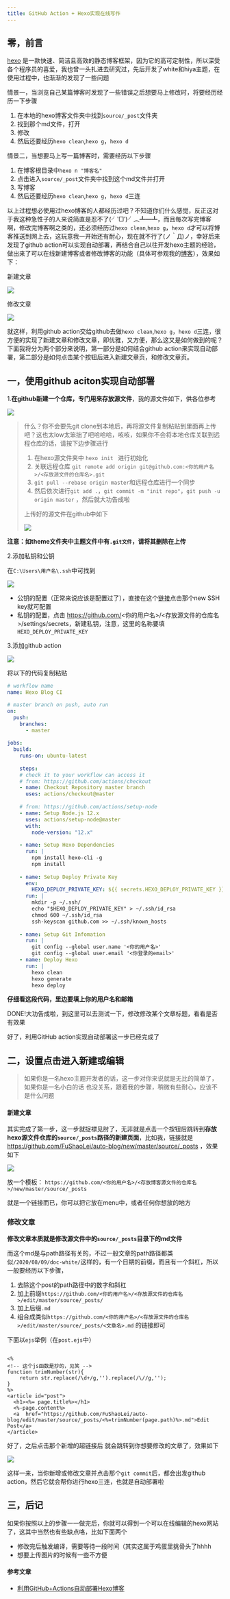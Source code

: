 ```yaml
---
title: GitHub Action + Hexo实现在线写作
---
```


## 零，前言 

[hexo](https://hexo.io/) 是一款快速、简洁且高效的静态博客框架，因为它的高可定制性，所以深受各个程序员的喜爱，我也曾一头扎进去研究过，先后开发了white和hiya主题，在使用过程中，也渐渐的发现了一些问题

 情景一，当浏览自己某篇博客时发现了一些错误之后想要马上修改时，将要经历经历一下步骤
 1. 在本地的hexo博客文件夹中找到`source/_post`文件夹
 2. 找到那个md文件，打开
 3. 修改
 4. 然后还要经历`hexo clean`,`hexo g`，`hexo d`

情景二，当想要马上写一篇博客时，需要经历以下步骤

1. 在博客根目录中`hexo n "博客名"`
2. 点击进入`source/_post`文件夹中找到这个md文件并打开
3. 写博客
4. 然后还要经历`hexo clean`,`hexo g`，`hexo d`三连



以上过程想必使用过hexo博客的人都经历过吧？不知道你们什么感觉，反正这对于我这种急性子的人来说简直是忍不了(╯‵□′)╯︵┻━┻，而且每次写完博客啊，修改完博客啊之类的，还必须经历过`hexo clean`,`hexo g`，`hexo d`才可以将博客推送到网上去，这玩意我一开始还有耐心，现在就不行了(ノ｀Д)ノ，幸好后来发现了github action可以实现自动部署，再结合自己以往开发hexo主题的经验，做出来了可以在线新建博客或者修改博客的功能（具体可参观我的[博客](https://fushaolei.github.io/)），效果如下：

 新建文章

 ![](https://cdn.jsdelivr.net/gh/fushaolei/img/20200920220049.gif)

 修改文章

 ![](https://cdn.jsdelivr.net/gh/fushaolei/img/20200920220327.gif)

 就这样，利用github action交给github去做`hexo clean`,`hexo g`，`hexo d`三连，很方便的实现了新建文章和修改文章，即优雅，又方便，那么这又是如何做到的呢？下面我将分为两个部分来说明，第一部分是如何结合github action来实现自动部署，第二部分是如何点击某个按钮后进入新建文章页，和修改文章页。

## 一，使用github aciton实现自动部署

1.**在github新建一个仓库，专门用来存放源文件**，我的源文件如下，供各位参考

![](https://cdn.jsdelivr.net/gh/fushaolei/img/20200920221609.png)

> 什么？你不会要先git clone到本地后，再将源文件复制粘贴到里面再上传吧？这也太low太笨拙了吧哈哈哈，咳咳，如果你不会将本地仓库关联到远程仓库的话，请按下边步骤进行
>
> 1. 在hexo源文件夹中 `hexo init ` 进行初始化
> 2. 关联远程仓库 `git remote add origin git@github.com:<你的用户名>/<存放源文件的仓库名>.git`
> 3. `git pull --rebase origin master`和远程仓库进行一个同步
> 4. 然后依次进行`git add .`，`git commit -m "init repo"`，`git push -u origin master` ，然后就大功告成啦
>
> 上传好的源文件在github中如下
>
> ![](https://cdn.jsdelivr.net/gh/fushaolei/img/20200921000040.png)

**注意：如theme文件夹中主题文件中有`.git文件`，请将其删除在上传**

2.添加私钥和公钥

在`C:\Users\用户名\.ssh`中可找到

![](https://cdn.jsdelivr.net/gh/fushaolei/img2/20200920221956.png)



- 公钥的配置（正常来说应该是配置过了），直接在这个[链接](https://github.com/settings/keys)点击那个new SSH key就可配置
- 私钥的配置，点击 https://github.com/<你的用户名>/<存放源文件的仓库名>/settings/secrets，新建私钥，注意，这里的名称要填`HEXO_DEPLOY_PRIVATE_KEY`

3.添加github action

![](https://cdn.jsdelivr.net/gh/fushaolei/img/20200920224635.png)

将以下的代码复制粘贴

```yml
# workflow name
name: Hexo Blog CI

# master branch on push, auto run
on: 
  push:
    branches:
      - master
      
jobs:
  build: 
    runs-on: ubuntu-latest 
        
    steps:
    # check it to your workflow can access it
    # from: https://github.com/actions/checkout
    - name: Checkout Repository master branch
      uses: actions/checkout@master 
      
    # from: https://github.com/actions/setup-node  
    - name: Setup Node.js 12.x 
      uses: actions/setup-node@master
      with:
        node-version: "12.x"
    
    - name: Setup Hexo Dependencies
      run: |
        npm install hexo-cli -g
        npm install
    
    - name: Setup Deploy Private Key
      env:
        HEXO_DEPLOY_PRIVATE_KEY: ${{ secrets.HEXO_DEPLOY_PRIVATE_KEY }}
      run: |
        mkdir -p ~/.ssh/
        echo "$HEXO_DEPLOY_PRIVATE_KEY" > ~/.ssh/id_rsa 
        chmod 600 ~/.ssh/id_rsa
        ssh-keyscan github.com >> ~/.ssh/known_hosts
        
    - name: Setup Git Infomation
      run: | 
        git config --global user.name '<你的用户名>' 
        git config --global user.email '<你登录的email>'
    - name: Deploy Hexo 
      run: |
        hexo clean
        hexo generate 
        hexo deploy
```

**仔细看这段代码，里边要填上你的用户名和邮箱**

DONE!大功告成啦，到这里可以去测试一下，修改修改某个文章标题，看看是否有效果

好了，利用GitHub action实现自动部署这一步已经完成了

## 二，设置点击进入新建或编辑

> 如果你是一名hexo主题开发者的话，这一步对你来说就是无比的简单了，如果你是一名小白的话 也没关系，跟着我的步骤，稍微有些耐心，应该不是什么问题

#### 新建文章

其实完成了第一步，这一步就捉襟见肘了，无非就是点击一个按钮后跳转到**存放hexo源文件仓库的`source/_posts`路径的新建页面**，比如我，链接就是 https://github.com/FuShaoLei/auto-blog/new/master/source/_posts ，效果如下

 ![](https://cdn.jsdelivr.net/gh/fushaolei/img/20200920220049.gif)

放一个模板： `https://github.com/<你的用户名>/<存放博客源文件的仓库名>/new/master/source/_posts`

就是一个链接而已，你可以把它放在menu中，或者任何你想放的地方

### 修改文章

**修改文章本质就是修改源文件中的`source/_posts`目录下的md文件**

而这个md是与path路径有关的，不过一般文章的path路径都类似`/2020/08/09/doc-white/`这样的，有一个日期的前缀，而且有一个斜杠，所以一般要经历以下步骤，

1. 去除这个post的path路径中的数字和斜杠
2. 加上前缀`https://github.com/<你的用户名>/<存放源文件的仓库名>/edit/master/source/_posts/`
3. 加上后缀`.md`
4. 组合成类似`https://github.com/<你的用户名>/<存放源文件的仓库名>/edit/master/source/_posts/<文章名>.md` 的链接即可

下面以`ejs`举例（在`post.ejs`中）

```ejs

<%
<!-- 这个js函数是抄的，见笑 -->
function trimNumber(str){
    return str.replace(/\d+/g,'').replace(/\//g,'');
}
%>
<article id="post">
  <h1><%= page.title%></h1>
  <%-page.content%>
  <a  href="https://github.com/FuShaoLei/auto-blog/edit/master/source/_posts/<%=trimNumber(page.path)%>.md">Edit Post</a>
</article>

```

好了，之后点击那个新增的超链接后 就会跳转到你想要修改的文章了，效果如下

 ![](https://cdn.jsdelivr.net/gh/fushaolei/img/20200920220327.gif)



这样一来，当你新增或修改文章并点击那个`git commit`后，都会出发github action，然后它就会帮你进行hexo三连，也就是自动部署啦


## 三，后记
如果你按照以上的步骤一一做完后，你就可以得到一个可以在线编辑的hexo网站了，这其中当然也有些缺点咯，比如下面两个

- 修改完后触发编译，需要等待一段时间（其实这属于鸡蛋里挑骨头了hhhh
- 想要上传图片的时候有一些不方便

#### 参考文章

- [利用GitHub+Actions自动部署Hexo博客](https://blog.csdn.net/u012208219/article/details/106883054?ops_request_misc=%257B%2522request%255Fid%2522%253A%2522160061139819195188346686%2522%252C%2522scm%2522%253A%252220140713.130102334..%2522%257D&request_id=160061139819195188346686&biz_id=0&utm_medium=distribute.pc_search_result.none-task-blog-2~all~first_rank_ecpm_v3~pc_rank_v3-1-106883054.pc_ecpm_v3_pc_rank_v3&utm_term=github+action+%E8%87%AA%E5%8A%A8%E9%83%A8%E7%BD%B2hexo&spm=1018.2118.3001.4187)

